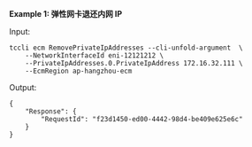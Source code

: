 **Example 1: 弹性网卡退还内网 IP**



Input: 

```
tccli ecm RemovePrivateIpAddresses --cli-unfold-argument  \
    --NetworkInterfaceId eni-12121212 \
    --PrivateIpAddresses.0.PrivateIpAddress 172.16.32.111 \
    --EcmRegion ap-hangzhou-ecm
```

Output: 
```
{
    "Response": {
        "RequestId": "f23d1450-ed00-4442-98d4-be409e625e6c"
    }
}
```

